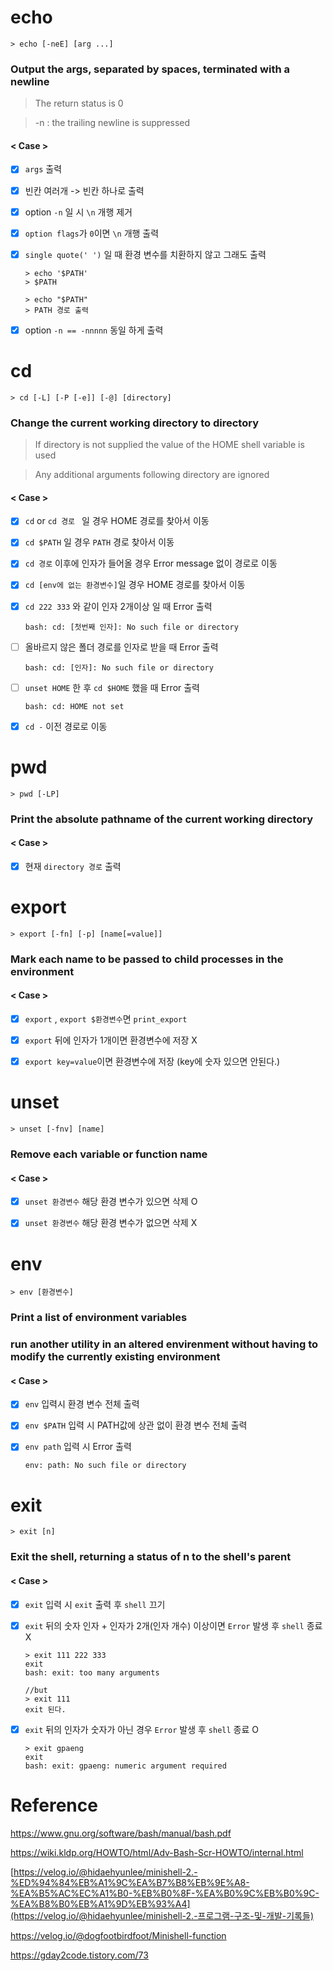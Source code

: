 # echo

```shell
> echo [-neE] [arg ...]
```

### Output the args, separated by spaces, terminated with a newline

>The return status is 0 

> -n : the trailing newline is suppressed



#### < Case >

- [x] `args` 출력
- [x] 빈칸 여러개 -> 빈칸 하나로 출력
- [x] option `-n` 일 시 `\n` 개행 제거

- [x] `option flags`가 `0`이면 `\n` 개행 출력

- [x] `single quote(' ')` 일 때 환경 변수를 치환하지 않고 그래도 출력

  ```shell
  > echo '$PATH'
  > $PATH
  
  > echo "$PATH"
  > PATH 경로 출력
  ```


- [x] option `-n == -nnnnn` 동일 하게 출력





# cd

```shell
> cd [-L] [-P [-e]] [-@] [directory]
```

### Change the current working directory to directory

> If directory is not supplied the value of the HOME shell variable is used

> Any additional arguments following directory are ignored



#### < Case >

- [x] `cd` or `cd 경로 ` 일 경우 HOME 경로를 찾아서 이동

- [x] `cd $PATH` 일 경우 `PATH` 경로 찾아서 이동 

- [x] `cd 경로` 이후에 인자가 들어올 경우 Error message 없이 경로로 이동

- [x] `cd [env에 없는 환경변수]`일 경우 HOME 경로를 찾아서 이동

- [x] `cd 222 333` 와 같이 인자 2개이상 일 때 Error 출력

  ```shell
  bash: cd: [첫번째 인자]: No such file or directory
  ```

- [ ] 올바르지 않은 폴더 경로를 인자로 받을 때 Error 출력

  ```shell
  bash: cd: [인자]: No such file or directory
  ```

- [ ] `unset HOME` 한 후 `cd $HOME` 했을 때 Error 출력

  ```shell
  bash: cd: HOME not set
  ```

- [x] `cd -` 이전 경로로 이동





# pwd

```shell
> pwd [-LP]
```

### Print the absolute pathname of the current working directory



#### < Case >

- [x] 현재 `directory 경로` 출력





# export

```shell
> export [-fn] [-p] [name[=value]]
```

### Mark each name to be passed to child processes in the environment



#### < Case >

- [x] `export` , `export $환경변수`면 `print_export`
- [x] `export` 뒤에 인자가 1개이면 환경변수에 저장 X
- [x] `export key=value`이면 환경변수에 저장 (key에 숫자 있으면 안된다.)



# unset

```shell
> unset [-fnv] [name]
```

### Remove each variable or function name



#### < Case >

- [x] `unset 환경변수` 해당 환경 변수가 있으면 삭제 O
- [x] `unset 환경변수` 해당 환경 변수가 없으면 삭제 X



# env

```shell
> env [환경변수]
```

### Print a list of environment variables 

### run another utility in an altered envirenment without having to modify the currently existing environment



#### < Case >

- [x] `env`  입력시 환경 변수 전체 출력

- [x] `env $PATH` 입력 시 PATH값에 상관 없이 환경 변수 전체 출력 

- [x] `env path` 입력 시 Error 출력

  ```shell
  env: path: No such file or directory
  ```

   



# exit

```shell
> exit [n]
```

### Exit the shell, returning a status of n to the shell's parent



#### < Case >

- [x] `exit` 입력 시 `exit` 출력 후 `shell` 끄기

- [x] `exit` 뒤의 숫자 인자 + 인자가 2개(인자 개수) 이상이면 `Error` 발생 후 `shell` 종료 X

  ```shell
  > exit 111 222 333
  exit
  bash: exit: too many arguments
  
  //but
  > exit 111
  exit 된다.
  ```

- [x] `exit` 뒤의 인자가 숫자가 아닌 경우 `Error` 발생 후 `shell` 종료 O

  ```shell
  > exit gpaeng
  exit
  bash: exit: gpaeng: numeric argument required
  ```



# Reference

https://www.gnu.org/software/bash/manual/bash.pdf

https://wiki.kldp.org/HOWTO/html/Adv-Bash-Scr-HOWTO/internal.html

[https://velog.io/@hidaehyunlee/minishell-2.-%ED%94%84%EB%A1%9C%EA%B7%B8%EB%9E%A8-%EA%B5%AC%EC%A1%B0-%EB%B0%8F-%EA%B0%9C%EB%B0%9C-%EA%B8%B0%EB%A1%9D%EB%93%A4](https://velog.io/@hidaehyunlee/minishell-2.-프로그램-구조-및-개발-기록들)

https://velog.io/@dogfootbirdfoot/Minishell-function


https://gday2code.tistory.com/73
